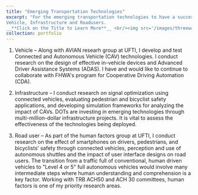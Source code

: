 ```yaml
---
title: "Emerging Transportation Technologies"
excerpt: "For the emerging transportation technologies to have a successful impact on mobility and safety, three elements are critical- 
Vehicle, Infrastructure and Roadusers.
__**Click on the Title to Learn More**__ <br/><img src='/images/threeway.png'>"
collection: portfolio
---
```



1.	Vehicle – Along with AVIAN researh group at UFTI, I develop and test Connected and Autonomous Vehicle (CAV) technologies. I conduct research on the design of effective in-vehicle devices and Advanced Driver Assistance Systems (ADAS). I have and would like to continue to collaborate with FHWA's program for Cooperative Driving Automation (CDA).
   
2.	Infrastructure – I conduct research on signal optimization using connected vehicles, evaluating pedestrian and bicyclist safety applications, and developing simulation frameworks for analyzing the impact of CAVs. DOTs are investing in emerging technologies through multi-million-dollar infrastructure projects. It is vital to assess the effectiveness of the technologies being deployed.
 
3.	Road user – As part of the human factors group at UFTI, I conduct research on the effect of smartphones on drivers, pedestrians, and bicyclists’ safety through connected vehicles, perception and use of autonomous shuttles and the impact of user interface designs on road users. The transition from a traffic full of conventional, human driven vehicles to "Level 4 or 5" full autonomous vehicles would involve many intermediate steps where human understanding and comprehension is a key factor. Working with TRB ACH50 and ACH 30 committees, human factors is one of my priority research areas. 
